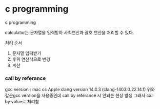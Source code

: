 # c programming

c programming

calculator는 문자열을 입력받아
사칙연산과 괄호 연산을 처리할 수 있다.

처리 순서

1. 문자열 입력받기
2. 후위 연산식으로 변경
3. 계산

### call by referance

gcc version : mac os Apple clang version 14.0.3 (clang-1403.0.22.14.1)
위와 같은gcc version을 사용중인데 call by referance 시 안되는 현상 발생
그래서 call by value로 처리함
